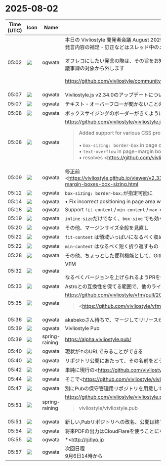 # 2025-08-02

|Time (UTC)|Icon|Name|Message|
|---|---|---|---|
|05:02|![](https://avatars.slack-edge.com/2019-11-22/845042642576_070441337abaca9fb7b3_72.png)|ogwata|本日の Vivliostyle 開発者会議 August 2025 は本メッセージに対するスレッドとして議事録をとります<br>発言内容の補足・訂正などはスレッド中のメッセージとしてお願いします<br><br>オフレコにしたい発言の際は、その旨をお知らせいただければ<br>議事録の対象から外します<br><br><https://github.com/vivliostyle/community/issues/144><br><blockquote>| date               | time        | location |<br>| ------------------ | ----------- | -------- |<br>| August 2, 2025 JST | 14:00_16:00 | Online   |<br><br>• Meeting Log<br><br>## Agenda<br><br>• *Vivliostyle.js*（<https://github.com/MurakamiShinyu|@MurakamiShinyu>）  <br>   • <https://github.com/vivliostyle/vivliostyle.js/releases/tag/v2.34.0|v2.34.0>(2025-08-01)<br>• *Vivliostyle CLI*（<https://github.com/spring-raining|@spring-raining>, <https://github.com/MurakamiShinyu|@MurakamiShinyu>）  <br>   • <https://github.com/vivliostyle/vivliostyle-cli/releases/tag/v9.4.0|v9.4.0>(2025-07-13)<br>• *VFM*（<https://github.com/akabekobeko|@akabekobeko>）<br>• *Vivliostyle Pub*（<https://github.com/spring-raining|@spring-raining>）<br>• *<http://gihyo.jp|gihyo.jp> Web連載について*（<https://github.com/u1f992|@u1f992>）<br>• *VivlioBookoについて*（<https://github.com/MurakamiShinyu|@MurakamiShinyu>, <https://github.com/ogwata|@ogwata>, <https://github.com/spring-raining|@spring-raining>）<br>• その他<br>• 次回日程<br><br>## Members<br><br>• <https://github.com/MurakamiShinyu|@MurakamiShinyu><br>• <https://github.com/ogwata|@ogwata><br>• <https://github.com/spring-raining|@spring-raining><br>• <https://github.com/lwohtsu|@lwohtsu><br>• <https://github.com/u1f992|@u1f992><br>• <https://github.com/yamahige|@yamahige><br>• <https://github.com/akabekobeko|@akabekobeko> (Scribe)</blockquote>|
|05:07|![](https://avatars.slack-edge.com/2019-11-22/845042642576_070441337abaca9fb7b3_72.png)|ogwata|Vivliostyle.js v2.34.0のアップデートについて|
|05:07|![](https://avatars.slack-edge.com/2019-11-22/845042642576_070441337abaca9fb7b3_72.png)|ogwata|テキスト・オーバーフローが聞かないことの修正以外にも、今まで効かなかったプロパティも有効に。|
|05:08|![](https://avatars.slack-edge.com/2019-11-22/845042642576_070441337abaca9fb7b3_72.png)|ogwata|ボックスサイジングのボーダーがきくように。|
|05:08|![](https://avatars.slack-edge.com/2019-11-22/845042642576_070441337abaca9fb7b3_72.png)|ogwata|<https://github.com/vivliostyle/vivliostyle.js/pull/1535><br><blockquote>Added support for various CSS properties in page context and page-margin boxes:<br><br>• `box-sizing: border-box` in page context and page-margin boxes.<br>• `text-overflow` in page-margin boxes.  <br>   • resolves <https://github.com/vivliostyle/vivliostyle.js/issues/1473|#1473><br>• other CSS properties that were previously unsupported in page context and page-margin boxes:  <br>   • `border-radius`, `border-*-*-radius`  <br>   • `box-shadow`  <br>   • `text-decoration-skip-ink`  <br>   • `text-underline-offset`  <br>   • `text-wrap`, `text-wrap-mode`, `text-wrap-style`</blockquote>|
|05:09|![](https://avatars.slack-edge.com/2019-11-22/845042642576_070441337abaca9fb7b3_72.png)|ogwata|修正前<br><https://vivliostyle.github.io/viewer/v2.33.2/#src=https://gist.githubusercontent.com/MurakamiShinyu/28106b91c36d19c2d5ed7dc163748e6f/raw/7c675d8a9105de365defd192c7755a32e8c37646/page-margin-boxes-box-sizing.html|https://vivliostyle.github.io/viewer/v2.33.2/#src=https://gist.githubusercontent.com/MurakamiSh[…]c7755a32e8c37646/page-margin-boxes-box-sizing.html><br><br>修正後<br><https://vivliostyle.github.io/viewer/v2.34.0/#src=https://gist.githubusercontent.com/MurakamiShinyu/28106b91c36d19c2d5ed7dc163748e6f/raw/7c675d8a9105de365defd192c7755a32e8c37646/page-margin-boxes-box-sizing.html|https://vivliostyle.github.io/viewer/v2.34.0/#src=https://gist.githubusercontent.com/MurakamiSh[…]c7755a32e8c37646/page-margin-boxes-box-sizing.html>|
|05:12|![](https://avatars.slack-edge.com/2019-11-22/845042642576_070441337abaca9fb7b3_72.png)|ogwata|`box-sizing: border-box;`が指定可能に|
|05:14|![](https://avatars.slack-edge.com/2019-11-22/845042642576_070441337abaca9fb7b3_72.png)|ogwata|• Fix incorrect positioning in page area with page padding (<https://github.com/vivliostyle/vivliostyle.js/commit/ee4f59bfcf1cb6b1d538fe18bcf1c30f8e800331|ee4f59b>), closes <https://github.com/vivliostyle/vivliostyle.js/issues/1447|#1447><br>ページエリアのパディングサイズのバグを修正<br><blockquote>#1447 Incorrect positioning in page area with `@page` with padding</blockquote>|
|05:18|![](https://avatars.slack-edge.com/2019-11-22/845042642576_070441337abaca9fb7b3_72.png)|ogwata|Support `fit-content` / `min-content` / `max-content` for `inline-size` in page margin boxes #1520|
|05:19|![](https://avatars.slack-edge.com/2019-11-22/845042642576_070441337abaca9fb7b3_72.png)|ogwata|`inline-size`だけでなく、`box-sixe` でも効くようにした|
|05:20|![](https://avatars.slack-edge.com/2019-11-22/845042642576_070441337abaca9fb7b3_72.png)|ogwata|その他、マージンサイズ全般を見直し|
|05:22|![](https://avatars.slack-edge.com/2019-11-22/845042642576_070441337abaca9fb7b3_72.png)|ogwata|`fit-content` は領域いっぱいになるべく収めるようにし、収められない場合は行に折り返すもの|
|05:22|![](https://avatars.slack-edge.com/2019-11-22/845042642576_070441337abaca9fb7b3_72.png)|ogwata|`min-content` はなるべく短く折り返すもの|
|05:28|![](https://avatars.slack-edge.com/2019-11-22/845042642576_070441337abaca9fb7b3_72.png)|ogwata|その他、ちょっとした便利機能として、GitHub Gistの原稿をVivliostyle Viewerで見られるようにした|
|05:32|![](https://avatars.slack-edge.com/2019-11-22/845042642576_070441337abaca9fb7b3_72.png)|ogwata|VFM<br><br>なるべくバージョンを上げられるようPRを作成|
|05:33|![](https://avatars.slack-edge.com/2019-11-22/845042642576_070441337abaca9fb7b3_72.png)|ogwata|Astroとの互換性を保てる範囲で、他のライブラリのバージョンをなるべくあげる|
|05:35|![](https://avatars.slack-edge.com/2019-11-22/845042642576_070441337abaca9fb7b3_72.png)|ogwata|<https://github.com/vivliostyle/vfm/pull/201><br><blockquote><https://github.com/vivliostyle/vfm/pull/199|#199> で、ビルドとテストは成功するがCLIが起動しなくなるimportのミスがありました。types/remark.d.tsが悪さをして型チェックを回避してしまうようです。スタブ型定義をコメントアウトし、パッケージから提供される型定義を直接使うように変更しました。また、正しい型定義でビルドが通るように型情報を整理しました。<br><br><https://github.com/akabekobeko|@akabekobeko> types/remark.d.tsに定義されているスタブ型定義は、mdast-util-find-and-replaceのほかにも、意図せず型チェックを回避してしまっているものがありそうです。整理する方針で進めますか？ こんな感じになりそうです。<https://github.com/vivliostyle/vfm/compare/main...u1f992:vfm:fix/remove-type-stubs|main...u1f992:vfm:fix/remove-type-stubs></blockquote>|
|05:36|![](https://avatars.slack-edge.com/2019-11-22/845042642576_070441337abaca9fb7b3_72.png)|ogwata|akabekoさん待ちで、マージしてリリースが待たれるところ|
|05:39|![](https://avatars.slack-edge.com/2019-11-22/845042642576_070441337abaca9fb7b3_72.png)|ogwata|Vivliostyle Pub|
|05:39|![](https://secure.gravatar.com/avatar/1ac180f0868137292905c311b5fff781.jpg?s=72&d=https%3A%2F%2Fa.slack-edge.com%2Fdf10d%2Fimg%2Favatars%2Fava_0021-72.png)|spring-raining|<https://alpha.vivliostyle.pub/>|
|05:40|![](https://avatars.slack-edge.com/2019-11-22/845042642576_070441337abaca9fb7b3_72.png)|ogwata|現状が↑のURLでみることができる|
|05:40|![](https://avatars.slack-edge.com/2019-11-22/845042642576_070441337abaca9fb7b3_72.png)|ogwata|リポジトリ公開にあたって、その名前をどうするか|
|05:42|![](https://avatars.slack-edge.com/2019-11-22/845042642576_070441337abaca9fb7b3_72.png)|ogwata|単純に現行の<https://github.com/vivliostyle/vivliostyle-pub|旧Pubのリポジトリ>を別の名称にして、新PubをVivliostyle Pubにすると、現在のVivliostyle　Pubが使えなくなってしまう。<br><blockquote>Write, Collaborate, Publish.</blockquote>|
|05:44|![](https://avatars.slack-edge.com/2019-11-22/845042642576_070441337abaca9fb7b3_72.png)|ogwata|そこで<https://github.com/vivliostyle/vivliostyle-pub-reboot|新Pubのリポジトリ>を「Vivliostyle.pub」として公開する<br><blockquote>vivliostyle-pubの開発用リポジトリです。vivliostyle-pubへマージ後はArchive予定です</blockquote>|
|05:47|![](https://avatars.slack-edge.com/2019-11-22/845042642576_070441337abaca9fb7b3_72.png)|ogwata|別にPubの保守管理用リポジトリを用意してあり、これはプライベートのまま。アカウント機能などはこちらに追加する予定|
|05:51|![](https://secure.gravatar.com/avatar/1ac180f0868137292905c311b5fff781.jpg?s=72&d=https%3A%2F%2Fa.slack-edge.com%2Fdf10d%2Fimg%2Favatars%2Fava_0021-72.png)|spring-raining|<https://github.com/vivliostyle/vivliostyle.pub><br><blockquote>vivliostyle/vivliostyle.pub</blockquote>|
|05:51|![](https://avatars.slack-edge.com/2019-11-22/845042642576_070441337abaca9fb7b3_72.png)|ogwata|新しい,Pubリポジトリへの改名、公開は終了。|
|05:54|![](https://avatars.slack-edge.com/2019-11-22/845042642576_070441337abaca9fb7b3_72.png)|ogwata|将来PDFの出力はCloudFlareを使うことになると思う。|
|05:55|![](https://avatars.slack-edge.com/2019-11-22/845042642576_070441337abaca9fb7b3_72.png)|ogwata|*<http://gihyo.jp|gihyo.jp> Web連載について*<br><br>erukichiさんの原稿は、多少遅れつつも進行中|
|05:57|![](https://avatars.slack-edge.com/2019-11-22/845042642576_070441337abaca9fb7b3_72.png)|ogwata|次回日程<br>9月6日14時から|
